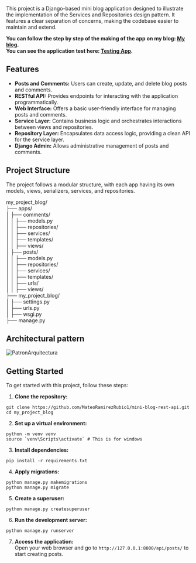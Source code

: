 This project is a Django-based mini blog application designed to illustrate the implementation of the Services and Repositories design pattern. It features a clear separation of concerns, making the codebase easier to maintain and extend.

**You can follow the step by step of the making of the app on my blog: [My blog](https://mateoramirezr.hashnode.dev/django-services-and-repositories-design-pattern-with-rest-api).**
</br>
**You can see the application test here: [Testing App](https://mateoramirezr.hashnode.dev/preview/669dcc8df7b0290261679dad).**

## Features
- **Posts and Comments:** Users can create, update, and delete blog posts and comments.
- **RESTful API:** Provides endpoints for interacting with the application programmatically.
- **Web Interface:** Offers a basic user-friendly interface for managing posts and comments.
- **Service Layer:** Contains business logic and orchestrates interactions between views and repositories.
- **Repository Layer:** Encapsulates data access logic, providing a clean API for the service layer.
- **Django Admin:** Allows administrative management of posts and comments.

## Project Structure
The project follows a modular structure, with each app having its own models, views, serializers, services, and repositories.

my_project_blog/ <br>
├── apps/ <br>
│   ├── comments/ <br>
│   │   ├── models.py <br>
│   │   ├── repositories/ <br>
│   │   ├── services/ <br>
│   │   ├── templates/ <br>
│   │   ├── views/ <br>
│   ├── posts/ <br>
│   │   ├── models.py <br>
│   │   ├── repositories/ <br>
│   │   ├── services/ <br>
│   │   ├── templates/ <br>
│   │   ├── urls/ <br>
│   │   ├── views/ <br>
├── my_project_blog/ <br>
│   ├── settings.py <br>
│   ├── urls.py <br>
│   ├── wsgi.py <br>
├── manage.py <br>

## Architectural pattern
![PatronArquitectura](https://github.com/MateoRamirezRubio1/mini-blog-rest-api/assets/100296963/c7df2c24-06a5-404c-8349-c635a82bfc93)

## Getting Started
To get started with this project, follow these steps:

1. **Clone the repository:**
```
git clone https://github.com/MateoRamirezRubio1/mini-blog-rest-api.git
cd my_project_blog
```

2. **Set up a virtual environment:**
```
python -m venv venv
source `venv\Scripts\activate` # This is for windows

```

3. **Install dependencies:**
```
pip install -r requirements.txt
```

4. **Apply migrations:**
```
python manage.py makemigrations
python manage.py migrate
```

5. **Create a superuser:**
```
python manage.py createsuperuser
```

6. **Run the development server:**
```
python manage.py runserver
```

7. **Access the application:** <br>
Open your web browser and go to `http://127.0.0.1:8000/api/posts/` to start creating posts.

